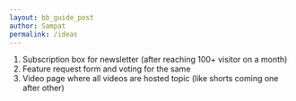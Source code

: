 ```yaml
---
layout: bb_guide_post
author: Sampat
permalink: /ideas
---
```


1. Subscription box for newsletter (after reaching 100+ visitor on a month)
2. Feature request form and voting for the same
3. Video page where all videos are hosted topic (like shorts coming one after other)
